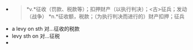 - >*v.*征收（罚款、税款等）；扣押财产（以执行判决）；<古>征兵；发动（战争）
  *n.*征收额，税款；（为执行判决而进行的）财产扣押；征兵
- a levy on sth 对...征收的税款
- levy sth on 对...征税
-